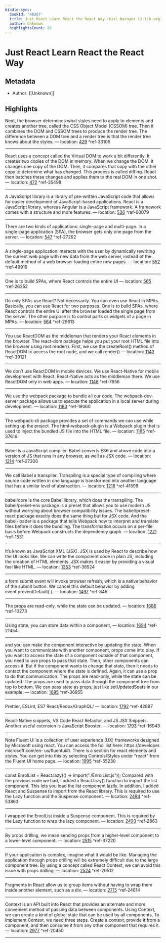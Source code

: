 ```yaml
---
kindle-sync:
  bookId: '48367'
  title: Just React Learn React the React Way (Hari Narayn) (z-lib.org)
  author: Unknown
  highlightsCount: 28
---
```

# Just React Learn React the React Way
## Metadata
* Author: [[Unknown]]

## Highlights
Next, the browser determines what styles need to apply to elements and creates another tree, called the CSS Object Model (CSSOM) tree. Then it combines the DOM and CSSOM trees to produce the render tree. The difference between a DOM tree and a render tree is that the render tree knows about the styles. — location: [429]() ^ref-33106

---
React uses a concept called the Virtual DOM to work a bit differently. It creates two copies of the DOM in memory. When we change the DOM, it changes one copy of the DOM. Then, it compares that copy with the other copy to determine what has changed. This process is called diffing. React then batches these changes and applies them to the real DOM in one shot. — location: [472]() ^ref-35498

---
A JavaScript library is a library of pre-written JavaScript code that allows for easier development of JavaScript-based applications. React is a JavaScript library, whereas Angular is a JavaScript framework. A framework comes with a structure and more features. — location: [536]() ^ref-60079

---
There are two kinds of applications: single-page and multi-page. In a single-page application (SPA), the browser gets only one page from the server. — location: [547]() ^ref-27292

---
A single-page application interacts with the user by dynamically rewriting the current web page with new data from the web server, instead of the default method of a web browser loading entire new pages. — location: [552]() ^ref-49919

---
One is to build SPAs, where React controls the entire UI — location: [565]() ^ref-26252

---
Do only SPAs use React? Not necessarily. You can even use React in MPAs. Basically, you can use React for two purposes. One is to build SPAs, where React controls the entire UI after the browser loaded the single page from the server. The other purpose is to control parts or widgets of a page in MPAs. — location: [564]() ^ref-29613

---
You use ReactDOM as the middleman that renders your React elements in the browser. The react-dom package helps you put your root HTML file into the browser using root.render(). First, we use the createRoot() method of ReactDOM to access the root node, and we call render() — location: [1143]() ^ref-39121

---
We don’t use ReactDOM in mobile devices. We use React-Native for mobile development with React. React-Native acts as the middleman there. We use ReactDOM only in web apps. — location: [1146]() ^ref-7956

---
We use the webpack package to bundle all our code. The webpack-dev-server package allows us to execute the application in a local server during development. — location: [1183]() ^ref-19060

---
The webpack-cli package provides a set of commands we can use while setting up the project. The html-webpack-plugin is a Webpack plugin that is used to inject the bundled JS file into the HTML file. — location: [1185]() ^ref-37616

---
Babel is a JavaScript compiler. Babel converts ES6 and above code into a version of JS that runs in any browser, as well as JSX code. — location: [1214]() ^ref-27306

---
We call Babel a transpiler. Transpiling is a special type of compiling where source code written in one language is transformed into another language that has a similar level of abstraction. — location: [1218]() ^ref-41598

---
babel/core is the core Babel library, which does the transpiling. The babel/preset-env package is a preset that allows you to use modern JS without worrying about browser compatibility issues. The babel/preset-react package exactly does the same thing but for JSX code. And the babel-loader is a package that tells Webpack how to interpret and translate files before it does the bundling. The transformation occurs on a per-file basis before Webpack constructs the dependency graph. — location: [1221]() ^ref-1531

---
It’s known as JavaScript XML (JSX). JSX is used by React to describe how the UI looks like. We can write the component code in plain JS, including the creation of HTML elements. JSX makes it easier by providing a visual feel like HTML. — location: [1353]() ^ref-38524

---
a form submit event will invoke browser refresh, which is a native behavior of the submit button. We cancel this default behavior by adding event.preventDefault( ). — location: [1497]() ^ref-846

---
The props are read-only, while the state can be updated. — location: [1686]() ^ref-10273

---
Using state, you can store data within a component, — location: [1694]() ^ref-21454

---
and you can make the component interactive by updating the state. When you want to communicate with another component, props come into play. If you want to access the state of a component outside of that component, you need to use props to pass that state. Then, other components can access it. But if the component wants to change that state, then it needs to contact the component where the state is defined. Again, it can use a prop to do that communication. The props are read-only, while the state can be updated. The props are used to pass data through the component tree from top to bottom. We can pass state as props, just like setUpdatedSeats in our example. — location: [1695]() ^ref-36955

---
Prettier, ESLint, ES7 React/Redux/GraphQL/ — location: [1792]() ^ref-42887

---
React-Native snippets, VS Code React Refactor, and JS JSX Snippets. Another useful extension is JavaScript Booster. — location: [1793]() ^ref-16943

---
Note Fluent UI is a collection of user experience (UX) frameworks designed by Microsoft using react. You can access the full list here: https://developer. microsoft.com/en- us/fluentui#/. There is a section for react elements and styles. You can get into this by selecting Controls/Styles under “react” from the Fluent UI home page. — location: [1995]() ^ref-55230

---
const EnrolList = React.lazy(() => import("./EnrolList.js")); Compared with the previous code we had, I added a React.lazy() function to import the list component. This lets you load the list component lazily. In addition, I added React and Suspense to import from the React library. This is required to use the Lazy function and the Suspense component. — location: [2484]() ^ref-53863

---
I wrapped the EnrolList inside a Suspense component. This is required by the Lazy function to wrap the lazy component. — location: [2493]() ^ref-2863

---
By props drilling, we mean sending props from a higher-level component to a lower-level component. — location: [2515]() ^ref-37220

---
If your application is complex, imagine what it would be like. Managing the application through props drilling will be extremely difficult due to the large component tree. By using a concept called React Context, we can avoid this issue with props drilling. — location: [2524]() ^ref-20512

---
Fragments in React allow us to group items without having to wrap them inside another element, such as a div. — location: [2715]() ^ref-24614

---
Context is an API built into React that provides an alternate and more convenient method of passing data between components. Using Context, we can create a kind of global state that can be used by all components. To implement Context, we need three steps. Create a context, provide it from a component, and then consume it from any other component that requires it. — location: [2977]() ^ref-20450

---
